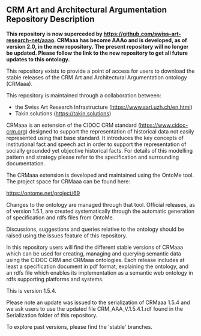 ## CRM Art and Architectural Argumentation Repository Description ##

__This repository is now superceded by https://github.com/swiss-art-research-net/aaao. CRMaaa has become AAAo and is developed, as of version 2.0, in the new repository. The present repository will no longer be updated. Please follow the link to the new repository to get all future updates to this ontology.__

This repository exists to provide a point of access for users to download the stable releases of the CRM Art and Architectural Argumentation ontology (CRMaaa).

This repository is maintained through a collaboration between:

- the Swiss Art Research Infrastructure (https://www.sari.uzh.ch/en.html)
- Takin.solutions (https://takin.solutions)

CRMaaa is an extension of the CIDOC CRM standard (https://www.cidoc-crm.org) designed to support the representation of historical data not easily represented using that base standard. It introduces the key concepts of institutional fact and speech act in order to support the representation of socially grounded yet objective historical facts. For details of this modelling pattern and strategy please refer to the specification and surrounding documentation.

The CRMaaa extension is developed and maintained using the OntoMe tool. The project space for CRMaaa can be found here:

https://ontome.net/project/69

Changes to the ontology are managed through that tool. Official releases, as of version 1.5.1, are created systematically through the automatic generation of specification and rdfs files from OntoMe.

Discussions, suggestions and queries relative to the ontology should be raised using the issues feature of this repository.

In this repository users will find the different stable versions of CRMaaa which can be used for creating, managing and querying semantic data using the CIDOC CRM and CRMaaa ontologies. Each release includes at least a specification document in pdf format, explaining the ontology, and an rdfs file which enables its implementation as a semantic web ontology in rdfs supporting platforms and systems.


This is version 1.5.4.

Please note an update was issued to the serialization of CRMaaa 1.5.4 and we ask users to use the updated file CRM_AAA_V.1.5.4.1.rdf found in the Serialization folder of this repository.

To explore past versions, please find the 'stable' branches.
